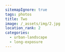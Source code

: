 ```yaml
---
sitemapIgnore: true
tags: photos
title: Two
image: /_assets/img/2.jpg
location_rank: 2
categories:
  - urban-landscape
  - long-exposure
---
```

